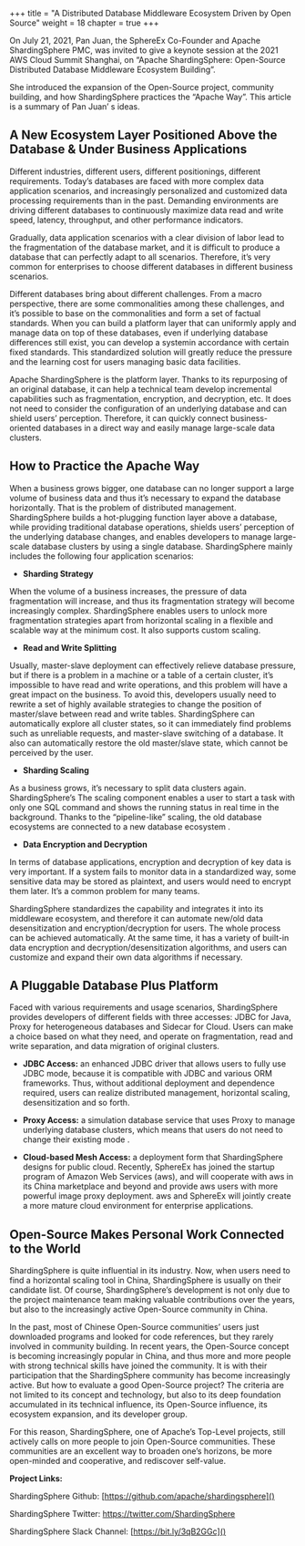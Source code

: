 +++
title = "A Distributed Database Middleware Ecosystem Driven by Open Source"
weight = 18
chapter = true
+++

On July 21, 2021, Pan Juan, the SphereEx Co-Founder and Apache ShardingSphere PMC, was invited to give a keynote session at the 2021 AWS Cloud Summit Shanghai, on “Apache ShardingSphere: Open-Source Distributed Database Middleware Ecosystem Building”.

She introduced the expansion of the Open-Source project, community building, and how ShardingSphere practices the “Apache Way”. This article is a summary of Pan Juan’ s ideas.

## A New Ecosystem Layer Positioned Above the Database & Under Business Applications


Different industries, different users, different positionings, different requirements. Today’s databases are faced with more complex data application scenarios, and increasingly personalized and customized data processing requirements than in the past. Demanding environments are driving different databases to continuously maximize data read and write speed, latency, throughput, and other performance indicators.

Gradually, data application scenarios with a clear division of labor lead to the fragmentation of the database market, and it is difficult to produce a database that can perfectly adapt to all scenarios. Therefore, it’s very common for enterprises to choose different databases in different business scenarios.

Different databases bring about different challenges. From a macro perspective, there are some commonalities among these challenges, and it’s possible to base on the commonalities and form a set of factual standards. When you can build a platform layer that can uniformly apply and manage data on top of these databases, even if underlying database differences still exist, you can develop a systemin accordance with certain fixed standards. This standardized solution will greatly reduce the pressure and the learning cost for users managing basic data facilities.

Apache ShardingSphere is the platform layer. Thanks to its repurposing of an original database, it can help a technical team develop incremental capabilities such as fragmentation, encryption, and decryption, etc. It does not need to consider the configuration of an underlying database and can shield users’ perception. Therefore, it can quickly connect business-oriented databases in a direct way and easily manage large-scale data clusters.  

## How to Practice the Apache Way

When a business grows bigger, one database can no longer support a large volume of business data and thus it’s necessary to expand the database horizontally. That is the problem of distributed management. ShardingSphere builds a hot-plugging function layer above a database, while providing traditional database operations, shields users’ perception of the underlying database changes, and enables developers to manage large-scale database clusters by using a single database. ShardingSphere mainly includes the following four application scenarios:

* **Sharding Strategy**

When the volume of a business increases, the pressure of data fragmentation will increase, and thus its fragmentation strategy will become increasingly complex. ShardingSphere enables users to unlock more fragmentation strategies apart from horizontal scaling in a flexible and scalable way at the minimum cost. It also supports custom scaling.

* **Read and Write Splitting**

Usually, master-slave deployment can effectively relieve database pressure, but if there is a problem in a machine or a table of a certain cluster, it’s impossible to have read and write operations, and this problem will have a great impact on the business. To avoid this, developers usually need to rewrite a set of highly available strategies to change the position of master/slave between read and write tables. ShardingSphere can automatically explore all cluster states, so it can immediately find problems such as unreliable requests, and master-slave switching of a database. It also can automatically restore the old master/slave state, which cannot be perceived by the user.

* **Sharding Scaling**

As a business grows, it’s necessary to split data clusters again. ShardingSphere’s The scaling component enables a user to start a task with only one SQL command and shows the running status in real time in the background. Thanks to the “pipeline-like” scaling, the old database ecosystems are connected to a new database ecosystem . 

* **Data Encryption and Decryption**

In terms of database applications, encryption and decryption of key data is very important. If a system fails to monitor data in a standardized way, some sensitive data may be stored as plaintext, and users would need to encrypt them later. It’s a common problem for many teams.

ShardingSphere standardizes the capability and integrates it into its middleware ecosystem, and therefore it can automate new/old data desensitization and encryption/decryption for users. The whole process can be achieved automatically. At the same time, it has a variety of built-in data encryption and decryption/desensitization algorithms, and users can customize and expand their own data algorithms if necessary.

## A Pluggable Database Plus Platform

Faced with various requirements and usage scenarios, ShardingSphere provides developers of different fields with three accesses: JDBC for Java, Proxy for heterogeneous databases and Sidecar for Cloud. Users can make a choice based on what they need, and operate on fragmentation, read and write separation, and data migration of original clusters.

* **JDBC Access:** an enhanced JDBC driver that allows users to fully use JDBC mode, because it is compatible with JDBC and various ORM frameworks. Thus, without additional deployment and dependence required, users can realize distributed management, horizontal scaling, desensitization and so forth.

* **Proxy Access:** a simulation database service that uses Proxy to manage underlying database clusters, which means that users do not need to change their existing mode .

* **Cloud-based Mesh Access:** a deployment form that ShardingSphere designs for public cloud. Recently, SphereEx has joined the startup program of Amazon Web Services (aws), and will cooperate with aws in its China marketplace and beyond and provide aws users with more powerful image proxy deployment. aws and SphereEx will jointly create a more mature cloud environment for enterprise applications.

## Open-Source Makes Personal Work Connected to the World

ShardingSphere is quite influential in its industry. Now, when users need to find a horizontal scaling tool in China, ShardingSphere is usually on their candidate list. Of course, ShardingSphere’s development is not only due to the project maintenance team making valuable contributions over the years, but also to the increasingly active Open-Source community in China.

In the past, most of Chinese Open-Source communities’ users just downloaded programs and looked for code references, but they rarely involved in community building. In recent years, the Open-Source concept is becoming increasingly popular in China, and thus more and more people with strong technical skills have joined the community. It is with their participation that the ShardingSphere community has become increasingly active. But how to evaluate a good Open-Source project? The criteria are not limited to its concept and technology, but also to its deep foundation accumulated in its technical influence, its Open-Source influence, its ecosystem expansion, and its developer group.

For this reason, ShardingSphere, one of Apache’s Top-Level projects, still actively calls on more people to join Open-Source communities. These communities are an excellent way to broaden one’s horizons, be more open-minded and cooperative, and rediscover self-value.

**Project Links:**

ShardingSphere Github: [https://github.com/apache/shardingsphere]()

ShardingSphere Twitter: [https://twitter.com/ShardingSphere
]()

ShardingSphere Slack Channel: [https://bit.ly/3qB2GGc]()

